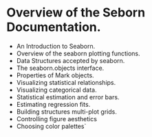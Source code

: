 # Overview of the Seborn Documentation.

- An Introduction to Seaborn.
- Overview of the seaborn plotting functions.
- Data Structures accepted by seaborn.
- The seaborn.objects interface.
- Properties of Mark objects.
- Visualizing statistical relationships.
- Visualizing categorical data.
- Statistical estimation and error bars.
- Estimating regression fits.
- Building structures multi-plot grids.
- Controlling figure aesthetics
- Choosing color palettes`
